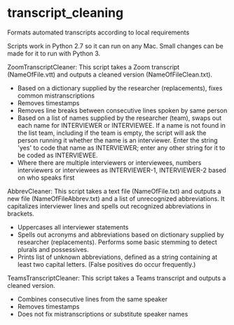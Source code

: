 # transcript_cleaning
Formats automated transcripts according to local requirements

Scripts work in Python 2.7 so it can run on any Mac. Small changes can be made for it to run with Python 3.

ZoomTranscriptCleaner: This script takes a Zoom transcript (NameOfFile.vtt) and outputs a cleaned version (NameOfFileClean.txt). 
* Based on a dictionary supplied by the researcher (replacements), fixes common mistranscriptions
* Removes timestamps
* Removes line breaks between consecutive lines spoken by same person
* Based on a list of names supplied by the researcher (team), swaps out each name for INTERVIEWER or INTERVIEWEE. If a name is not found in the list team, including if the team is empty, the script will ask the person running it whether the name is an interviewer. Enter the string 'yes' to code that name as INTERVIEWER; enter any other string for it to be coded as INTERVIEWEE.
* Where there are multiple interviewers or interviewees, numbers interviewers or interviewees as INTERVIEWER-1, INTERVIEWER-2 based on who speaks first
  
AbbrevCleaner: This script takes a text file (NameOfFile.txt) and outputs a new file (NameOfFileAbbrev.txt) and a list of unrecognized abbreviations. It capitalizes interviewer lines and spells out recognized abbreviations in brackets. 

* Uppercases all interviewer statements
* Spells out acronyms and abbreviations based on dictionary supplied by researcher (replacements). Performs some basic stemming to detect plurals and possessives.
* Prints list of unknown abbreviations, defined as a string containing at least two capital letters. (False positives do occur frequently.)

  
TeamsTranscriptCleaner: This script takes a Teams transcript and outputs a cleaned version.
* Combines consecutive lines from the same speaker
* Removes timestamps
* Does not fix mistranscriptions or substitute speaker names
